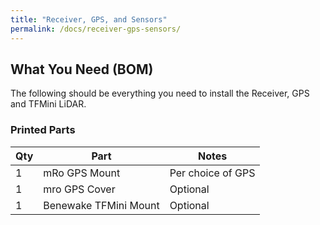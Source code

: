 ```yaml
---
title: "Receiver, GPS, and Sensors"
permalink: /docs/receiver-gps-sensors/
---
```


## What You Need (BOM)
The following should be everything you need to install the Receiver, GPS and TFMini LiDAR.

### Printed Parts

Qty | Part | Notes 
---|---|---
1 | mRo GPS Mount | Per choice of GPS 
1 | mro GPS Cover | Optional 
1 | Benewake TFMini Mount | Optional 